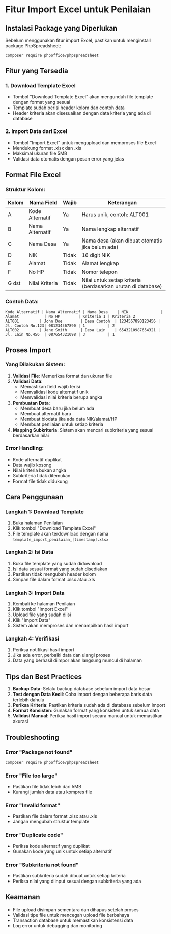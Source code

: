# Fitur Import Excel untuk Penilaian

## Instalasi Package yang Diperlukan

Sebelum menggunakan fitur import Excel, pastikan untuk menginstall package PhpSpreadsheet:

```bash
composer require phpoffice/phpspreadsheet
```

## Fitur yang Tersedia

### 1. Download Template Excel
- Tombol "Download Template Excel" akan mengunduh file template dengan format yang sesuai
- Template sudah berisi header kolom dan contoh data
- Header kriteria akan disesuaikan dengan data kriteria yang ada di database

### 2. Import Data dari Excel
- Tombol "Import Excel" untuk mengupload dan memproses file Excel
- Mendukung format .xlsx dan .xls
- Maksimal ukuran file 5MB
- Validasi data otomatis dengan pesan error yang jelas

## Format File Excel

### Struktur Kolom:
| Kolom | Nama Field | Wajib | Keterangan |
|-------|------------|-------|------------|
| A | Kode Alternatif | Ya | Harus unik, contoh: ALT001 |
| B | Nama Alternatif | Ya | Nama lengkap alternatif |
| C | Nama Desa | Ya | Nama desa (akan dibuat otomatis jika belum ada) |
| D | NIK | Tidak | 16 digit NIK |
| E | Alamat | Tidak | Alamat lengkap |
| F | No HP | Tidak | Nomor telepon |
| G dst | Nilai Kriteria | Tidak | Nilai untuk setiap kriteria (berdasarkan urutan di database) |

### Contoh Data:
```
Kode Alternatif | Nama Alternatif | Nama Desa    | NIK              | Alamat           | No HP        | Kriteria 1 | Kriteria 2
ALT001         | John Doe        | Desa Contoh  | 1234567890123456 | Jl. Contoh No.123| 081234567890 | 1          | 2
ALT002         | Jane Smith      | Desa Lain    | 6543210987654321 | Jl. Lain No.456  | 087654321098 | 3          | 1
```

## Proses Import

### Yang Dilakukan Sistem:
1. **Validasi File**: Memeriksa format dan ukuran file
2. **Validasi Data**: 
   - Memastikan field wajib terisi
   - Memvalidasi kode alternatif unik
   - Memvalidasi nilai kriteria berupa angka
3. **Pembuatan Data**:
   - Membuat desa baru jika belum ada
   - Membuat alternatif baru
   - Membuat biodata jika ada data NIK/alamat/HP
   - Membuat penilaian untuk setiap kriteria
4. **Mapping Subkriteria**: Sistem akan mencari subkriteria yang sesuai berdasarkan nilai

### Error Handling:
- Kode alternatif duplikat
- Data wajib kosong
- Nilai kriteria bukan angka
- Subkriteria tidak ditemukan
- Format file tidak didukung

## Cara Penggunaan

### Langkah 1: Download Template
1. Buka halaman Penilaian
2. Klik tombol "Download Template Excel"
3. File template akan terdownload dengan nama `template_import_penilaian_[timestamp].xlsx`

### Langkah 2: Isi Data
1. Buka file template yang sudah didownload
2. Isi data sesuai format yang sudah disediakan
3. Pastikan tidak mengubah header kolom
4. Simpan file dalam format .xlsx atau .xls

### Langkah 3: Import Data
1. Kembali ke halaman Penilaian
2. Klik tombol "Import Excel"
3. Upload file yang sudah diisi
4. Klik "Import Data"
5. Sistem akan memproses dan menampilkan hasil import

### Langkah 4: Verifikasi
1. Periksa notifikasi hasil import
2. Jika ada error, perbaiki data dan ulangi proses
3. Data yang berhasil diimpor akan langsung muncul di halaman

## Tips dan Best Practices

1. **Backup Data**: Selalu backup database sebelum import data besar
2. **Test dengan Data Kecil**: Coba import dengan beberapa baris data terlebih dahulu
3. **Periksa Kriteria**: Pastikan kriteria sudah ada di database sebelum import
4. **Format Konsisten**: Gunakan format yang konsisten untuk semua data
5. **Validasi Manual**: Periksa hasil import secara manual untuk memastikan akurasi

## Troubleshooting

### Error "Package not found"
```bash
composer require phpoffice/phpspreadsheet
```

### Error "File too large"
- Pastikan file tidak lebih dari 5MB
- Kurangi jumlah data atau kompres file

### Error "Invalid format"
- Pastikan file dalam format .xlsx atau .xls
- Jangan mengubah struktur template

### Error "Duplicate code"
- Periksa kode alternatif yang duplikat
- Gunakan kode yang unik untuk setiap alternatif

### Error "Subkriteria not found"
- Pastikan subkriteria sudah dibuat untuk setiap kriteria
- Periksa nilai yang diinput sesuai dengan subkriteria yang ada

## Keamanan

- File upload disimpan sementara dan dihapus setelah proses
- Validasi tipe file untuk mencegah upload file berbahaya
- Transaction database untuk memastikan konsistensi data
- Log error untuk debugging dan monitoring